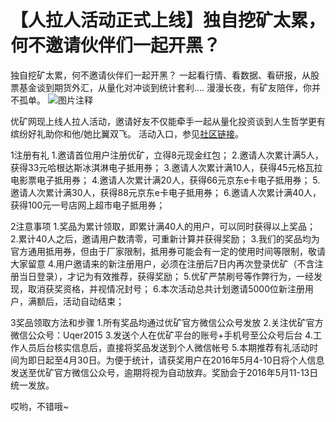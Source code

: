 # 【人拉人活动正式上线】独自挖矿太累，何不邀请伙伴们一起开黑？

独自挖矿太累，何不邀请伙伴们一起开黑？
一起看行情、看数据、看研报，从股票基金谈到期货外汇，从量化对冲谈到统计套利....
漫漫长夜，有矿友陪伴，你并不孤单。
![图片注释](http://static.jstv.com/img/2015/10/30/201510301446169765742_33.jpg)

优矿网现上线人拉人活动，邀请好友不仅能牵手一起从量化投资谈到人生哲学更有缤纷好礼助你和他/她比翼双飞。
活动入口，参见[社区链接](https://uqer.datayes.com/activity/tuijianyouli)。

1注册有礼
1.邀请首位用户注册优矿，立得8元现金红包；
2.邀请人次累计满5人，获得33元哈根达斯冰淇淋电子抵用券；
3.邀请人次累计满10人，获得45元格瓦拉电影票电子抵用券；
4.邀请人次累计满20人，获得66元京东e卡电子抵用券；
5.邀请人次累计满30人，获得88元京东e卡电子抵用券；
6.邀请人次累计满40人，获得100元一号店网上超市电子抵用券；

2注意事项
1.奖品为累计领取，即累计满40人的用户，可以同时获得以上奖品；
2.累计40人之后，邀请用户数清零，可重新计算并获得奖励；
3.我们的奖品均为官方通用抵用券，但由于厂家限制，抵用券可能会有一定的使用时间等限制，敬请大家留意
4.用户邀请来的新注册用户，必须在注册后7日内再次登录优矿（不含注册当日登录），才记为有效推荐，获得奖励；
5.优矿严禁刷号等作弊行为，一经发现，取消获奖资格，并视情况封号；
6.本次活动总共计划邀请5000位新注册用户，满额后，活动自动结束；

3奖品领取方法和步骤
1.所有奖品均通过优矿官方微信公众号发放
2.关注优矿官方微信公众号：Uqer2015
3.发送个人在优矿平台的账号+手机号至公众号后台
4.工作人员后台核实信息后，直接将奖品发送到个人微信帐号
5.本期推荐有礼活动时间为即日起至4月30日。为便于统计，请获奖用户在2016年5月4-10日将个人信息发送至优矿官方微信公众号，逾期将视为自动放弃。奖励会于2016年5月11-13日统一发放。

哎哟，不错哦~